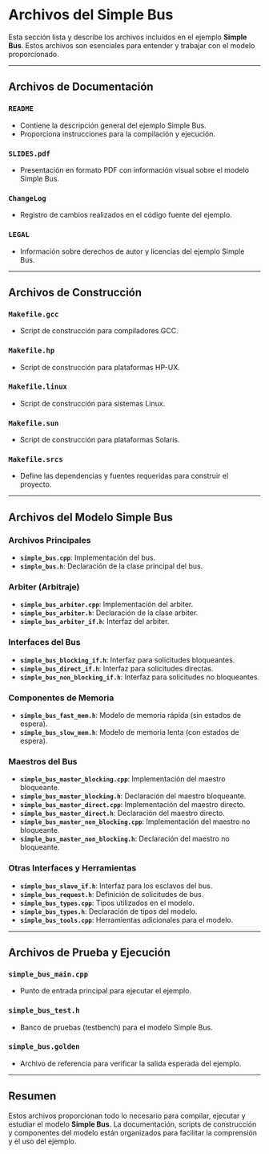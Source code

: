# Archivos del Simple Bus

Esta sección lista y describe los archivos incluidos en el ejemplo **Simple Bus**. Estos archivos son esenciales para entender y trabajar con el modelo proporcionado.

---

## **Archivos de Documentación**

### **`README`**
- Contiene la descripción general del ejemplo Simple Bus.
- Proporciona instrucciones para la compilación y ejecución.

### **`SLIDES.pdf`**
- Presentación en formato PDF con información visual sobre el modelo Simple Bus.

### **`ChangeLog`**
- Registro de cambios realizados en el código fuente del ejemplo.

### **`LEGAL`**
- Información sobre derechos de autor y licencias del ejemplo Simple Bus.

---

## **Archivos de Construcción**

### **`Makefile.gcc`**
- Script de construcción para compiladores GCC.

### **`Makefile.hp`**
- Script de construcción para plataformas HP-UX.

### **`Makefile.linux`**
- Script de construcción para sistemas Linux.

### **`Makefile.sun`**
- Script de construcción para plataformas Solaris.

### **`Makefile.srcs`**
- Define las dependencias y fuentes requeridas para construir el proyecto.

---

## **Archivos del Modelo Simple Bus**

### **Archivos Principales**
- **`simple_bus.cpp`**: Implementación del bus.
- **`simple_bus.h`**: Declaración de la clase principal del bus.

### **Arbiter (Arbitraje)**
- **`simple_bus_arbiter.cpp`**: Implementación del arbiter.
- **`simple_bus_arbiter.h`**: Declaración de la clase arbiter.
- **`simple_bus_arbiter_if.h`**: Interfaz del arbiter.

### **Interfaces del Bus**
- **`simple_bus_blocking_if.h`**: Interfaz para solicitudes bloqueantes.
- **`simple_bus_direct_if.h`**: Interfaz para solicitudes directas.
- **`simple_bus_non_blocking_if.h`**: Interfaz para solicitudes no bloqueantes.

### **Componentes de Memoria**
- **`simple_bus_fast_mem.h`**: Modelo de memoria rápida (sin estados de espera).
- **`simple_bus_slow_mem.h`**: Modelo de memoria lenta (con estados de espera).

### **Maestros del Bus**
- **`simple_bus_master_blocking.cpp`**: Implementación del maestro bloqueante.
- **`simple_bus_master_blocking.h`**: Declaración del maestro bloqueante.
- **`simple_bus_master_direct.cpp`**: Implementación del maestro directo.
- **`simple_bus_master_direct.h`**: Declaración del maestro directo.
- **`simple_bus_master_non_blocking.cpp`**: Implementación del maestro no bloqueante.
- **`simple_bus_master_non_blocking.h`**: Declaración del maestro no bloqueante.

### **Otras Interfaces y Herramientas**
- **`simple_bus_slave_if.h`**: Interfaz para los esclavos del bus.
- **`simple_bus_request.h`**: Definición de solicitudes de bus.
- **`simple_bus_types.cpp`**: Tipos utilizados en el modelo.
- **`simple_bus_types.h`**: Declaración de tipos del modelo.
- **`simple_bus_tools.cpp`**: Herramientas adicionales para el modelo.

---

## **Archivos de Prueba y Ejecución**

### **`simple_bus_main.cpp`**
- Punto de entrada principal para ejecutar el ejemplo.

### **`simple_bus_test.h`**
- Banco de pruebas (testbench) para el modelo Simple Bus.

### **`simple_bus.golden`**
- Archivo de referencia para verificar la salida esperada del ejemplo.

---

## **Resumen**

Estos archivos proporcionan todo lo necesario para compilar, ejecutar y estudiar el modelo **Simple Bus**. La documentación, scripts de construcción y componentes del modelo están organizados para facilitar la comprensión y el uso del ejemplo.

